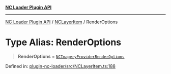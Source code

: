 [**NC Loader Plugin API**](../../../../README.md)

***

[NC Loader Plugin API](../../../../README.md) / [NCLayerItem](../README.md) / RenderOptions

# Type Alias: RenderOptions

> **RenderOptions** = [`NCImageryProviderRenderOptions`](NCImageryProviderRenderOptions.md)

Defined in: [plugin-nc-loader/src/NCLayerItem.ts:188](https://github.com/dde-platform/dde-earth/blob/23077819a02f2f5bc245855ed0ddaabd6e677e95/packages/plugin-nc-loader/src/NCLayerItem.ts#L188)
